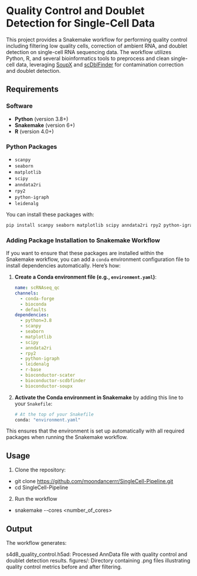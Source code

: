 # Quality Control and Doublet Detection for Single-Cell Data

This project provides a Snakemake workflow for performing quality control including filtering low quality cells, correction of ambient RNA, and doublet detection on single-cell RNA sequencing data. The workflow utilizes Python, R, and several bioinformatics tools to preprocess and clean single-cell data, leveraging [SoupX](https://github.com/constantAmateur/SoupX) and [scDblFinder](https://github.com/plger/scDblFinder) for contamination correction and doublet detection.

## Requirements

### Software

- **Python** (version 3.8+)
- **Snakemake** (version 6+)
- **R** (version 4.0+)

### Python Packages
- `scanpy`
- `seaborn`
- `matplotlib`
- `scipy`
- `anndata2ri`
- `rpy2`
- `python-igraph`
- `leidenalg`

You can install these packages with:
```bash
pip install scanpy seaborn matplotlib scipy anndata2ri rpy2 python-igraph leidenalg
```

### Adding Package Installation to Snakemake Workflow

If you want to ensure that these packages are installed within the Snakemake workflow, you can add a `conda` environment configuration file to install dependencies automatically. Here’s how:

1. **Create a Conda environment file (e.g., `environment.yaml`)**:

    ```yaml
    name: scRNAseq_qc
    channels:
      - conda-forge
      - bioconda
      - defaults
    dependencies:
      - python=3.8
      - scanpy
      - seaborn
      - matplotlib
      - scipy
      - anndata2ri
      - rpy2
      - python-igraph
      - leidenalg
      - r-base
      - bioconductor-scater
      - bioconductor-scdbfinder
      - bioconductor-soupx
    ```

2. **Activate the Conda environment in Snakemake** by adding this line to your `Snakefile`:

    ```python
    # At the top of your Snakefile
    conda: "environment.yaml"
    ```

This ensures that the environment is set up automatically with all required packages when running the Snakemake workflow.

## Usage

1. Clone the repository:

- git clone https://github.com/moondancerrr/SingleCell-Pipeline.git
- cd SingleCell-Pipeline

2. Run the workflow

- snakemake --cores <number_of_cores>

## Output

The workflow generates:

s4d8_quality_control.h5ad: Processed AnnData file with quality control and doublet detection results.
figures/: Directory containing .png files illustrating quality control metrics before and after filtering.
